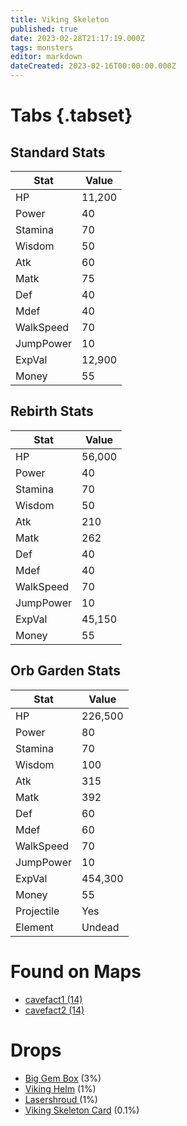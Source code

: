 ```yaml
---
title: Viking Skeleton
published: true
date: 2023-02-28T21:17:19.000Z
tags: monsters
editor: markdown
dateCreated: 2023-02-16T00:00:00.000Z
---
```


# Tabs {.tabset}

## Standard Stats

|Stat|Value|
|-|-|
|HP|11,200|
|Power|40|
|Stamina|70|
|Wisdom|50|
|Atk|60|
|Matk|75|
|Def|40|
|Mdef|40|
|WalkSpeed|70|
|JumpPower|10|
|ExpVal|12,900|
|Money|55|
## Rebirth Stats

|Stat|Value|
|-|-|
|HP|56,000|
|Power|40|
|Stamina|70|
|Wisdom|50|
|Atk|210|
|Matk|262|
|Def|40|
|Mdef|40|
|WalkSpeed|70|
|JumpPower|10|
|ExpVal|45,150|
|Money|55|
## Orb Garden Stats

|Stat|Value|
|-|-|
|HP|226,500|
|Power|80|
|Stamina|70|
|Wisdom|100|
|Atk|315|
|Matk|392|
|Def|60|
|Mdef|60|
|WalkSpeed|70|
|JumpPower|10|
|ExpVal|454,300|
|Money|55|
|Projectile|Yes|
|Element|Undead|

# Found on Maps
 * [cavefact1 (14)](/maps/cavefact1)
 * [cavefact2 (14)](/maps/cavefact2)

# Drops
 * [Big Gem Box](/items/big-gem-box) (3%)
 * [Viking Helm](/items/viking-helm) (1%)
 * [Lasershroud ](/items/lasershroud-) (1%)
 * [Viking Skeleton Card](/items/viking-skeleton-card) (0.1%)
